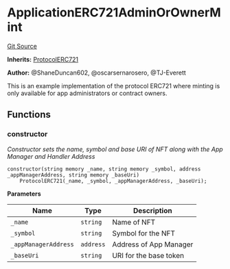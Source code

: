 # ApplicationERC721AdminOrOwnerMint
[Git Source](https://github.com/thrackle-io/tron/blob/83f9171b0938eaf7bc30d655175a8e0d5f93feb4/src/example/ERC721/ApplicationERC721AdminOrOwnerMint.sol)

**Inherits:**
[ProtocolERC721](/src/client/token/ERC721/ProtocolERC721.sol/contract.ProtocolERC721.md)

**Author:**
@ShaneDuncan602, @oscarsernarosero, @TJ-Everett

This is an example implementation of the protocol ERC721 where minting is only available for app administrators or contract owners.


## Functions
### constructor

*Constructor sets the name, symbol and base URI of NFT along with the App Manager and Handler Address*


```solidity
constructor(string memory _name, string memory _symbol, address _appManagerAddress, string memory _baseUri)
    ProtocolERC721(_name, _symbol, _appManagerAddress, _baseUri);
```
**Parameters**

|Name|Type|Description|
|----|----|-----------|
|`_name`|`string`|Name of NFT|
|`_symbol`|`string`|Symbol for the NFT|
|`_appManagerAddress`|`address`|Address of App Manager|
|`_baseUri`|`string`|URI for the base token|


